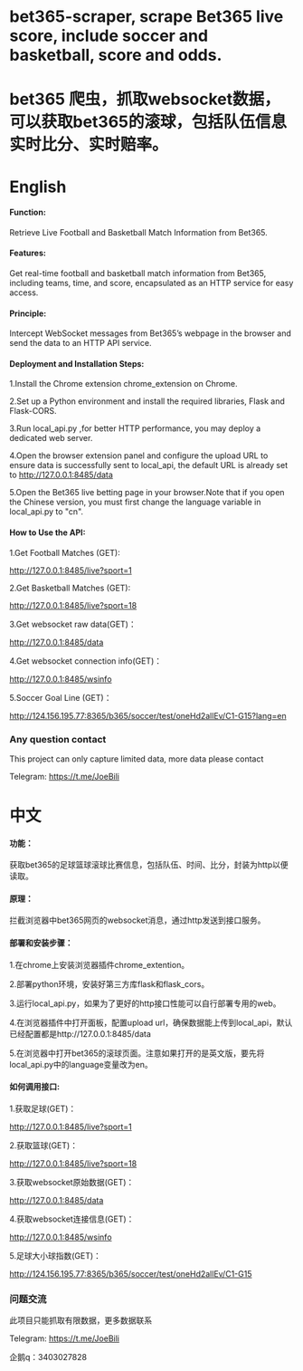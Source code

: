 
# bet365-scraper, scrape Bet365 live score, include soccer and basketball, score and odds.
# bet365 爬虫，抓取websocket数据，可以获取bet365的滚球，包括队伍信息实时比分、实时赔率。

# English
#### Function:
Retrieve Live Football and Basketball Match Information from Bet365.

#### Features:
Get real-time football and basketball match information from Bet365, including teams, time, and score, encapsulated as an HTTP service for easy access.

#### Principle:
Intercept WebSocket messages from Bet365’s webpage in the browser and send the data to an HTTP API service.

#### Deployment and Installation Steps:
1.Install the Chrome extension chrome_extension on Chrome.

2.Set up a Python environment and install the required libraries, Flask and Flask-CORS.

3.Run local_api.py ,for better HTTP performance, you may deploy a dedicated web server.

4.Open the browser extension panel and configure the upload URL to ensure data is successfully sent to local_api, the default URL is already set to http://127.0.0.1:8485/data

5.Open the Bet365 live betting page in your browser.Note that if you open the Chinese version, you must first change the language variable in local_api.py to "cn".

#### How to Use the API:
1.Get Football Matches (GET):

http://127.0.0.1:8485/live?sport=1

2.Get Basketball Matches (GET):

http://127.0.0.1:8485/live?sport=18

3.Get websocket raw data(GET)：

http://127.0.0.1:8485/data

4.Get websocket connection info(GET)：

http://127.0.0.1:8485/wsinfo

5.Soccer Goal Line (GET)：

http://124.156.195.77:8365/b365/soccer/test/oneHd2allEv/C1-G15?lang=en

### Any question contact
This project can only capture limited data, more data please contact

Telegram: https://t.me/JoeBili

# 中文
#### 功能：
获取bet365的足球篮球滚球比赛信息，包括队伍、时间、比分，封装为http以便读取。

#### 原理：
拦截浏览器中bet365网页的websocket消息，通过http发送到接口服务。

#### 部署和安装步骤：
1.在chrome上安装浏览器插件chrome_extention。

2.部署python环境，安装好第三方库flask和flask_cors。

3.运行local_api.py，如果为了更好的http接口性能可以自行部署专用的web。

4.在浏览器插件中打开面板，配置upload url，确保数据能上传到local_api，默认已经配置都是http://127.0.0.1:8485/data

5.在浏览器中打开bet365的滚球页面。注意如果打开的是英文版，要先将local_api.py中的language变量改为en。

#### 如何调用接口:
1.获取足球(GET)：

http://127.0.0.1:8485/live?sport=1

2.获取篮球(GET)：

http://127.0.0.1:8485/live?sport=18

3.获取websocket原始数据(GET)：

http://127.0.0.1:8485/data

4.获取websocket连接信息(GET)：

http://127.0.0.1:8485/wsinfo

5.足球大小球指数(GET)：

http://124.156.195.77:8365/b365/soccer/test/oneHd2allEv/C1-G15

### 问题交流
此项目只能抓取有限数据，更多数据联系

Telegram: https://t.me/JoeBili

企鹅q：3403027828
